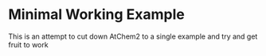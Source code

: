 # Minimal Working Example

This is an attempt to cut down AtChem2 to a single example and try and get fruit to work